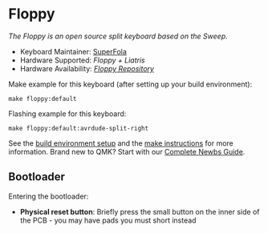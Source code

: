# Floppy

*The Floppy is an open source split keyboard based on the Sweep.*

* Keyboard Maintainer: [SuperFola](https://github.com/SuperFola)
* Hardware Supported: *Floppy + Liatris*
* Hardware Availability: [*Floppy Repository*](https://github.com/SuperFola/floppy)

Make example for this keyboard (after setting up your build environment):

    make floppy:default

Flashing example for this keyboard:

    make floppy:default:avrdude-split-right

See the [build environment setup](https://docs.qmk.fm/#/getting_started_build_tools) and the [make instructions](https://docs.qmk.fm/#/getting_started_make_guide) for more information. Brand new to QMK? Start with our [Complete Newbs Guide](https://docs.qmk.fm/#/newbs).

## Bootloader

Entering the bootloader:

<!-- * **Bootmagic reset**: Hold down the key at (0,0) in the matrix (usually the top left key or Escape) and plug in the keyboard -->
* **Physical reset button**: Briefly press the small button on the inner side of the PCB - you may have pads you must short instead
<!-- * **Keycode in layout**: Press the key mapped to `QK_BOOT` if it is available -->
